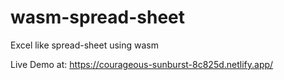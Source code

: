 # wasm-spread-sheet
Excel like spread-sheet using wasm

Live Demo at: https://courageous-sunburst-8c825d.netlify.app/
